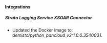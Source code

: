 
#### Integrations

##### Strata Logging Service XSOAR Connector

- Updated the Docker image to: *demisto/python_pancloud_v2:1.0.0.3540031*.

